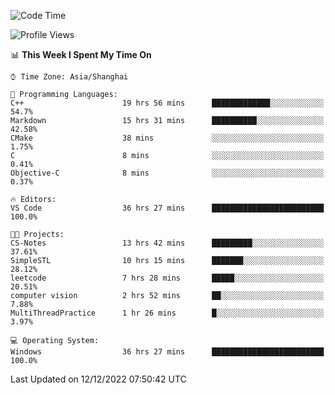 <!--START_SECTION:waka-->
![Code Time](http://img.shields.io/badge/Code%20Time-452%20hrs%2059%20mins-blue)

![Profile Views](http://img.shields.io/badge/Profile%20Views-0-blue)

📊 **This Week I Spent My Time On** 

```text
⌚︎ Time Zone: Asia/Shanghai

💬 Programming Languages: 
C++                      19 hrs 56 mins      █████████████░░░░░░░░░░░░   54.7% 
Markdown                 15 hrs 31 mins      ██████████░░░░░░░░░░░░░░░   42.58% 
CMake                    38 mins             ░░░░░░░░░░░░░░░░░░░░░░░░░   1.75% 
C                        8 mins              ░░░░░░░░░░░░░░░░░░░░░░░░░   0.41% 
Objective-C              8 mins              ░░░░░░░░░░░░░░░░░░░░░░░░░   0.37%

🔥 Editors: 
VS Code                  36 hrs 27 mins      █████████████████████████   100.0%

🐱‍💻 Projects: 
CS-Notes                 13 hrs 42 mins      █████████░░░░░░░░░░░░░░░░   37.61% 
SimpleSTL                10 hrs 15 mins      ███████░░░░░░░░░░░░░░░░░░   28.12% 
leetcode                 7 hrs 28 mins       █████░░░░░░░░░░░░░░░░░░░░   20.51% 
computer vision          2 hrs 52 mins       ██░░░░░░░░░░░░░░░░░░░░░░░   7.88% 
MultiThreadPractice      1 hr 26 mins        █░░░░░░░░░░░░░░░░░░░░░░░░   3.97%

💻 Operating System: 
Windows                  36 hrs 27 mins      █████████████████████████   100.0%

```


 Last Updated on 12/12/2022 07:50:42 UTC
<!--END_SECTION:waka-->